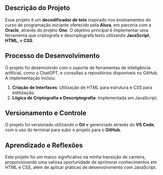 ## Descrição do Projeto

Esse projeto é um **decodificador de teto** inspirado nos ensinamentos do curso de programação iniciante oferecido pela **Alura**, em parceria com a **Oracle**, através do projeto **One**. O objetivo principal é implementar uma ferramenta que criptografa e descriptografa texto utilizando **JavaScript**, **HTML**, e **CSS**.


## Processo de Desenvolvimento

O projeto foi desenvolvido com o suporte de ferramentas de inteligência artificial, como o ChatGPT, e consultas a repositórios disponíveis no GitHub. A implementação incluiu:

1. **Criação de Interfaces**: Utilização de HTML para estrutura e CSS para estilização.
2. **Lógica de Criptografia e Descriptografia**: Implementada em JavaScript.

## Versionamento e Controle

O projeto foi versionado utilizando o **Git** e gerenciado através do **VS Code**, com o uso do terminal para subir o projeto para o **GitHub**.

## Aprendizado e Reflexões

Este projeto foi um marco significativo na minha transição de carreira, proporcionando uma valiosa oportunidade de aprimorar conhecimentos em HTML e CSS, além de aplicar práticas de desenvolvimento com JavaScript. 

